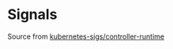 # Signals

Source from [kubernetes-sigs/controller-runtime](https://github.com/kubernetes-sigs/controller-runtime/tree/v0.15.0/pkg/manager/signals)
